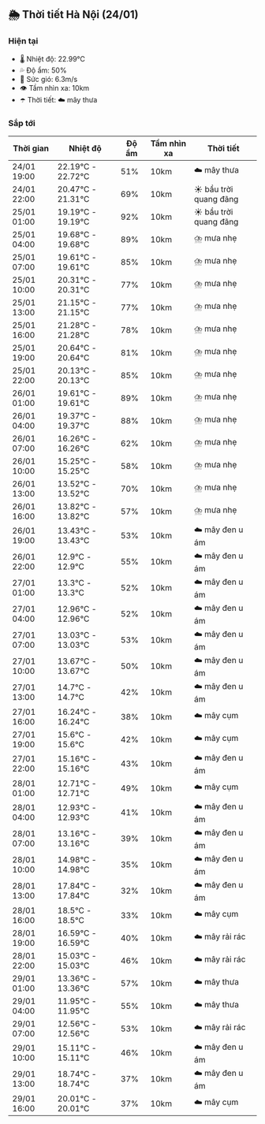 ## 🌦️ Thời tiết Hà Nội (24/01)

### Hiện tại

- 🌡️ Nhiệt độ: 22.99℃
- 💦 Độ ẩm: 50%
- 💨 Sức gió: 6.3m/s
- 👁️ Tầm nhìn xa: 10km
- ☂️ Thời tiết: ☁️ mây thưa

### Sắp tới

| Thời gian | Nhiệt độ | Độ ẩm | Tầm nhìn xa | Thời tiết |
| --- | --- | --- | --- | --- |
| 24/01 19:00 | 22.19℃ - 22.72℃ | 51% | 10km | ☁️ mây thưa |
| 24/01 22:00 | 20.47℃ - 21.31℃ | 69% | 10km | ☀️ bầu trời quang đãng |
| 25/01 01:00 | 19.19℃ - 19.19℃ | 92% | 10km | ☀️ bầu trời quang đãng |
| 25/01 04:00 | 19.68℃ - 19.68℃ | 89% | 10km | ⛈️ mưa nhẹ |
| 25/01 07:00 | 19.61℃ - 19.61℃ | 85% | 10km | ⛈️ mưa nhẹ |
| 25/01 10:00 | 20.31℃ - 20.31℃ | 77% | 10km | ⛈️ mưa nhẹ |
| 25/01 13:00 | 21.15℃ - 21.15℃ | 77% | 10km | ⛈️ mưa nhẹ |
| 25/01 16:00 | 21.28℃ - 21.28℃ | 78% | 10km | ⛈️ mưa nhẹ |
| 25/01 19:00 | 20.64℃ - 20.64℃ | 81% | 10km | ⛈️ mưa nhẹ |
| 25/01 22:00 | 20.13℃ - 20.13℃ | 85% | 10km | ⛈️ mưa nhẹ |
| 26/01 01:00 | 19.61℃ - 19.61℃ | 89% | 10km | ⛈️ mưa nhẹ |
| 26/01 04:00 | 19.37℃ - 19.37℃ | 88% | 10km | ⛈️ mưa nhẹ |
| 26/01 07:00 | 16.26℃ - 16.26℃ | 62% | 10km | ⛈️ mưa nhẹ |
| 26/01 10:00 | 15.25℃ - 15.25℃ | 58% | 10km | ⛈️ mưa nhẹ |
| 26/01 13:00 | 13.52℃ - 13.52℃ | 70% | 10km | ⛈️ mưa nhẹ |
| 26/01 16:00 | 13.82℃ - 13.82℃ | 57% | 10km | ⛈️ mưa nhẹ |
| 26/01 19:00 | 13.43℃ - 13.43℃ | 53% | 10km | ☁️ mây đen u ám |
| 26/01 22:00 | 12.9℃ - 12.9℃ | 55% | 10km | ☁️ mây đen u ám |
| 27/01 01:00 | 13.3℃ - 13.3℃ | 52% | 10km | ☁️ mây đen u ám |
| 27/01 04:00 | 12.96℃ - 12.96℃ | 52% | 10km | ☁️ mây đen u ám |
| 27/01 07:00 | 13.03℃ - 13.03℃ | 53% | 10km | ☁️ mây đen u ám |
| 27/01 10:00 | 13.67℃ - 13.67℃ | 50% | 10km | ☁️ mây đen u ám |
| 27/01 13:00 | 14.7℃ - 14.7℃ | 42% | 10km | ☁️ mây đen u ám |
| 27/01 16:00 | 16.24℃ - 16.24℃ | 38% | 10km | ☁️ mây cụm |
| 27/01 19:00 | 15.6℃ - 15.6℃ | 42% | 10km | ☁️ mây cụm |
| 27/01 22:00 | 15.16℃ - 15.16℃ | 43% | 10km | ☁️ mây đen u ám |
| 28/01 01:00 | 12.71℃ - 12.71℃ | 49% | 10km | ☁️ mây cụm |
| 28/01 04:00 | 12.93℃ - 12.93℃ | 41% | 10km | ☁️ mây đen u ám |
| 28/01 07:00 | 13.16℃ - 13.16℃ | 39% | 10km | ☁️ mây đen u ám |
| 28/01 10:00 | 14.98℃ - 14.98℃ | 35% | 10km | ☁️ mây đen u ám |
| 28/01 13:00 | 17.84℃ - 17.84℃ | 32% | 10km | ☁️ mây đen u ám |
| 28/01 16:00 | 18.5℃ - 18.5℃ | 33% | 10km | ☁️ mây cụm |
| 28/01 19:00 | 16.59℃ - 16.59℃ | 40% | 10km | ☁️ mây rải rác |
| 28/01 22:00 | 15.03℃ - 15.03℃ | 46% | 10km | ☁️ mây rải rác |
| 29/01 01:00 | 13.36℃ - 13.36℃ | 57% | 10km | ☁️ mây thưa |
| 29/01 04:00 | 11.95℃ - 11.95℃ | 55% | 10km | ☁️ mây thưa |
| 29/01 07:00 | 12.56℃ - 12.56℃ | 53% | 10km | ☁️ mây rải rác |
| 29/01 10:00 | 15.11℃ - 15.11℃ | 46% | 10km | ☁️ mây đen u ám |
| 29/01 13:00 | 18.74℃ - 18.74℃ | 37% | 10km | ☁️ mây đen u ám |
| 29/01 16:00 | 20.01℃ - 20.01℃ | 37% | 10km | ☁️ mây cụm |

